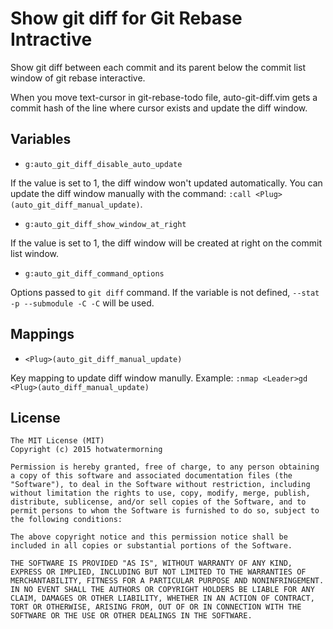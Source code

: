 Show git diff for Git Rebase Intractive
=======================================

Show git diff between each commit and its parent below the commit list
window of git rebase interactive.

When you move text-cursor in git-rebase-todo file, auto-git-diff.vim gets
a commit hash of the line where cursor exists and update the diff window.

## Variables

 - `g:auto_git_diff_disable_auto_update` 

If the value is set to 1, the diff window won't updated automatically. You
can update the diff window manually with the command: `:call
<Plug>(auto_git_diff_manual_update)`.

 - `g:auto_git_diff_show_window_at_right`

If the value is set to 1, the diff window will be created at right on the
commit list window.

 - `g:auto_git_diff_command_options`

Options passed to `git diff` command. If the variable is not defined,
`--stat -p --submodule -C -C` will be
   used.

## Mappings

 - `<Plug>(auto_git_diff_manual_update)`

Key mapping to update diff window manully. Example:
`:nmap <Leader>gd <Plug>(auto_diff_manual_update)`

## License

    The MIT License (MIT)
    Copyright (c) 2015 hotwatermorning

    Permission is hereby granted, free of charge, to any person obtaining
    a copy of this software and associated documentation files (the
    "Software"), to deal in the Software without restriction, including
    without limitation the rights to use, copy, modify, merge, publish,
    distribute, sublicense, and/or sell copies of the Software, and to
    permit persons to whom the Software is furnished to do so, subject to
    the following conditions:

    The above copyright notice and this permission notice shall be
    included in all copies or substantial portions of the Software.

    THE SOFTWARE IS PROVIDED "AS IS", WITHOUT WARRANTY OF ANY KIND,
    EXPRESS OR IMPLIED, INCLUDING BUT NOT LIMITED TO THE WARRANTIES OF
    MERCHANTABILITY, FITNESS FOR A PARTICULAR PURPOSE AND NONINFRINGEMENT.
    IN NO EVENT SHALL THE AUTHORS OR COPYRIGHT HOLDERS BE LIABLE FOR ANY
    CLAIM, DAMAGES OR OTHER LIABILITY, WHETHER IN AN ACTION OF CONTRACT,
    TORT OR OTHERWISE, ARISING FROM, OUT OF OR IN CONNECTION WITH THE
    SOFTWARE OR THE USE OR OTHER DEALINGS IN THE SOFTWARE.


